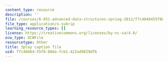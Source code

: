 ```yaml
---
content_type: resource
description: ''
file: /courses/6-851-advanced-data-structures-spring-2012/f7c4046455f888dafcb1422ad9829df6_ABX-Hvn8ymE.srt
file_type: application/x-subrip
learning_resource_types: []
license: https://creativecommons.org/licenses/by-nc-sa/4.0/
ocw_type: OCWFile
resourcetype: Other
title: 3play caption file
uid: f7c40464-55f8-88da-fcb1-422ad9829df6
---
```

